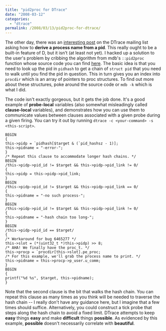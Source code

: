 ```yaml
---
title: "pid2proc for DTrace"
date: "2008-03-12"
categories:
  - "dtrace"
permalink: /2008/03/13/pid2proc-for-dtrace/
---
```


The other day, there was an [interesting post](http://opensolaris.org/jive/thread.jspa?threadID=54199&tstart=0) on the DTrace mailing list asking how to **derive a process name from a pid**. This really ought to be a built-in feature of D, but it isn't (at least not yet). I hacked up a solution to the user's problem by cribbing the algorithm from mdb's `::pid2proc` function whose source code you can find [here](http://cvs.opensolaris.org/source/xref/onnv/onnv-gate/usr/src/cmd/mdb/common/modules/mdb_ks/mdb_ks.c#mdb_pid2proc). The basic idea is that you need to look up the pid in `pidhash` to get a chain of `struct pid` that you need to walk until you find the pid in question. This in turn gives you an index into `procdir` which is an array of pointers to proc structures. To find out more about these structures, poke around the source code or `mdb -k` which is what I did.

The code isn't exactly gorgeous, but it gets the job done. It's a good example of **probe-local** variables (also somewhat misleadingly called **clause-local** variables), and demonstrates how you can use them to communicate values between clauses associated with a given probe during a given firing. You can try it out by running `dtrace -c <your-command> -s <this-script>`.

```
BEGIN
{
this->pidp = `pidhash[$target & (`pid_hashsz - 1)];
this->pidname = "-error-";
}
/* Repeat this clause to accommodate longer hash chains. */
BEGIN
/this->pidp->pid_id != $target && this->pidp->pid_link != 0/
{
this->pidp = this->pidp->pid_link;
}
BEGIN
/this->pidp->pid_id != $target && this->pidp->pid_link == 0/
{
this->pidname = "-no such process-";
}
BEGIN
/this->pidp->pid_id != $target && this->pidp->pid_link != 0/
{
this->pidname = "-hash chain too long-";
}
BEGIN
/this->pidp->pid_id == $target/
{
/* Workaround for bug 6465277 */
this->slot = (*(uint32_t *)this->pidp) >> 8;
/* AHA! We finally have the proc_t. */
this->procp = `procdir[this->slot].pe_proc;
/* For this example, we'll grab the process name to print. */
this->pidname = this->procp->p_user.u_comm;
}
BEGIN
{
printf("%d %s", $target, this->pidname);
}

```

Note that the second clause is the bit that walks the hash chain. You can repeat this clause as many times as you think will be needed to traverse the hash chain -- I really don't have any guidance here, but I imagine that a few times should suffice. Alternatively, you could construct a tick probe that steps along the hash chain to avoid a fixed limit. DTrace attempts to keep **easy** things **easy** and make **difficult** things **possible**. As evidenced by this example, **possible** doesn't necessarily correlate with **beautiful**.
